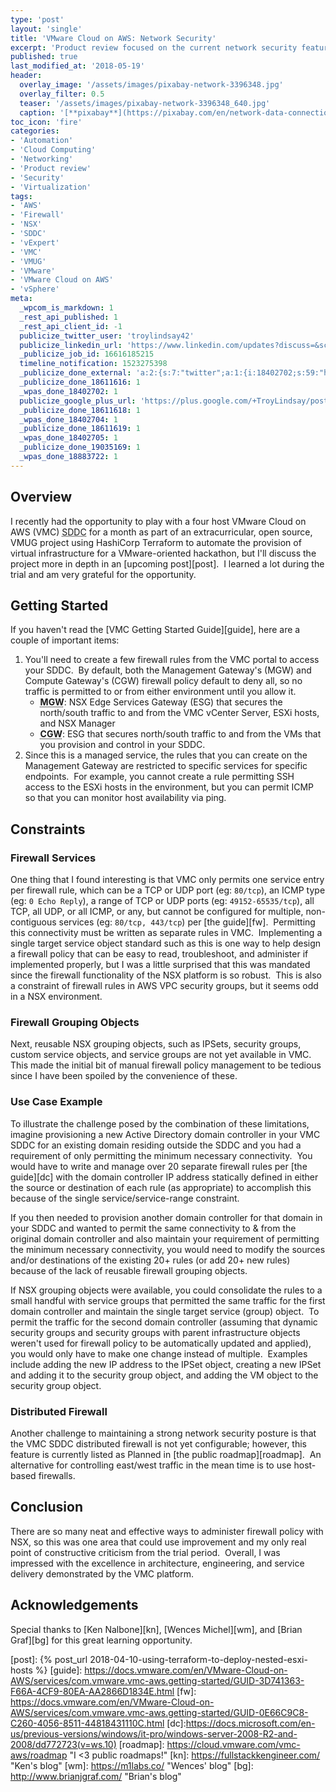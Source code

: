 ```yaml
---
type: 'post'
layout: 'single'
title: 'VMware Cloud on AWS: Network Security'
excerpt: 'Product review focused on the current network security features'
published: true
last_modified_at: '2018-05-19'
header:
  overlay_image: '/assets/images/pixabay-network-3396348.jpg'
  overlay_filter: 0.5
  teaser: '/assets/images/pixabay-network-3396348_640.jpg'
  caption: '[**pixabay**](https://pixabay.com/en/network-data-connection-technology-3396348/)'
toc_icon: 'fire'
categories:
- 'Automation'
- 'Cloud Computing'
- 'Networking'
- 'Product review'
- 'Security'
- 'Virtualization'
tags:
- 'AWS'
- 'Firewall'
- 'NSX'
- 'SDDC'
- 'vExpert'
- 'VMC'
- 'VMUG'
- 'VMware'
- 'VMware Cloud on AWS'
- 'vSphere'
meta:
  _wpcom_is_markdown: 1
  _rest_api_published: 1
  _rest_api_client_id: -1
  publicize_twitter_user: 'troylindsay42'
  publicize_linkedin_url: 'https://www.linkedin.com/updates?discuss=&scope=19360941&stype=M&topic=6389080115732631552&type=U&a=cd2Q'
  _publicize_job_id: 16616185215
  timeline_notification: 1523275398
  _publicize_done_external: 'a:2:{s:7:"twitter";a:1:{i:18402702;s:59:"https://twitter.com/troylindsay42/status/983314411224956928";}s:8:"facebook";a:1:{i:18883722;s:38:"https://facebook.com/10155585035686314";}}'
  _publicize_done_18611616: 1
  _wpas_done_18402702: 1
  publicize_google_plus_url: 'https://plus.google.com/+TroyLindsay/posts/McFZQvbFecM'
  _publicize_done_18611618: 1
  _wpas_done_18402704: 1
  _publicize_done_18611619: 1
  _wpas_done_18402705: 1
  _publicize_done_19035169: 1
  _wpas_done_18883722: 1
---
```

## Overview

I recently had the opportunity to play with a four host VMware Cloud on AWS (VMC) <abbr title="Software-Defined Datacenter">SDDC</abbr> for a month as part of an extracurricular, open source, VMUG project using HashiCorp Terraform to automate the provision of virtual infrastructure for a VMware-oriented hackathon, but I'll discuss the project more in depth in an [upcoming post][post].  I learned a lot during the trial and am very grateful for the opportunity.

## Getting Started

If you haven't read the [VMC Getting Started Guide][guide], here are a couple of important items:

1. You'll need to create a few firewall rules from the VMC portal to access your SDDC.  By default, both the Management Gateway's (MGW) and Compute Gateway's (CGW) firewall policy default to deny all, so no traffic is permitted to or from either environment until you allow it.
    * <abbr title="Management Gateway">**MGW**</abbr>: NSX Edge Services Gateway (ESG) that secures the north/south traffic to and from the VMC vCenter Server, ESXi hosts, and NSX Manager
    * <abbr title="Customer Gateway">**CGW**</abbr>: ESG that secures north/south traffic to and from the VMs that you provision and control in your SDDC.
1. Since this is a managed service, the rules that you can create on the Management Gateway are restricted to specific services for specific endpoints.  For example, you cannot create a rule permitting SSH access to the ESXi hosts in the environment, but you can permit ICMP so that you can monitor host availability via ping.

## Constraints

### Firewall Services

One thing that I found interesting is that VMC only permits one service entry per firewall rule, which can be a TCP or UDP port (eg: `80/tcp`), an ICMP type (eg: `0 Echo Reply`), a range of TCP or UDP ports (eg: `49152-65535/tcp`), all TCP, all UDP, or all ICMP, or any, but cannot be configured for multiple, non-contiguous services (eg: `80/tcp, 443/tcp`) per [the guide][fw].  Permitting this connectivity must be written as separate rules in VMC.  Implementing a single target service object standard such as this is one way to help design a firewall policy that can be easy to read, troubleshoot, and administer if implemented properly, but I was a little surprised that this was mandated since the firewall functionality of the NSX platform is so robust.  This is also a constraint of firewall rules in AWS VPC security groups, but it seems odd in a NSX environment.

### Firewall Grouping Objects

Next, reusable NSX grouping objects, such as IPSets, security groups, custom service objects, and service groups are not yet available in VMC.  This made the initial bit of manual firewall policy management to be tedious since I have been spoiled by the convenience of these.

### Use Case Example

To illustrate the challenge posed by the combination of these limitations, imagine provisioning a new Active Directory domain controller in your VMC SDDC for an existing domain residing outside the SDDC and you had a requirement of only permitting the minimum necessary connectivity.  You would have to write and manage over 20 separate firewall rules per [the guide][dc] with the domain controller IP address statically defined in either the source or destination of each rule (as appropriate) to accomplish this because of the single service/service-range constraint.

If you then needed to provision another domain controller for that domain in your SDDC and wanted to permit the same connectivity to & from the original domain controller and also maintain your requirement of permitting the minimum necessary connectivity, you would need to modify the sources and/or destinations of the existing 20+ rules (or add 20+ new rules) because of the lack of reusable firewall grouping objects.

If NSX grouping objects were available, you could consolidate the rules to a small handful with service groups that permitted the same traffic for the first domain controller and maintain the single target service (group) object.  To permit the traffic for the second domain controller (assuming that dynamic security groups and security groups with parent infrastructure objects weren't used for firewall policy to be automatically updated and applied), you would only have to make one change instead of multiple.  Examples include adding the new IP address to the IPSet object, creating a new IPSet and adding it to the security group object, and adding the VM object to the security group object.

### Distributed Firewall

Another challenge to maintaining a strong network security posture is that the VMC SDDC distributed firewall is not yet configurable; however, this feature is currently listed as Planned in [the public roadmap][roadmap].  An alternative for controlling east/west traffic in the mean time is to use host-based firewalls.

## Conclusion

There are so many neat and effective ways to administer firewall policy with NSX, so this was one area that could use improvement and my only real point of constructive criticism from the trial period.  Overall, I was impressed with the excellence in architecture, engineering, and service delivery demonstrated by the VMC platform.

## Acknowledgements

Special thanks to [Ken Nalbone][kn], [Wences Michel][wm], and [Brian Graf][bg] for this great learning opportunity.

[post]: {% post_url 2018-04-10-using-terraform-to-deploy-nested-esxi-hosts %}
[guide]: https://docs.vmware.com/en/VMware-Cloud-on-AWS/services/com.vmware.vmc-aws.getting-started/GUID-3D741363-F66A-4CF9-80EA-AA2866D1834E.html
[fw]: https://docs.vmware.com/en/VMware-Cloud-on-AWS/services/com.vmware.vmc-aws.getting-started/GUID-0E66C9C8-C260-4056-8511-44818431110C.html
[dc]:https://docs.microsoft.com/en-us/previous-versions/windows/it-pro/windows-server-2008-R2-and-2008/dd772723(v=ws.10)
[roadmap]: https://cloud.vmware.com/vmc-aws/roadmap "I <3 public roadmaps!"
[kn]: https://fullstackkengineer.com/ "Ken's blog"
[wm]: https://m1labs.co/ "Wences' blog"
[bg]: http://www.brianjgraf.com/ "Brian's blog"
